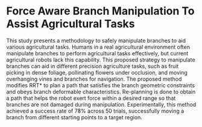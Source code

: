 # Force Aware Branch Manipulation To Assist Agricultural Tasks
This study presents a methodology to safely manipulate branches to aid various agricultural tasks. Humans in a real agricultural environment often manipulate branches to perform agricultural tasks effectively, but current agricultural robots lack this capability. This proposed strategy to manipulate branches can aid in different precision agriculture tasks, such as fruit picking in dense foliage, pollinating flowers under occlusion, and moving overhanging vines and branches for navigation. The proposed method modifies RRT* to plan a path that satisfies the branch geometric constraints and obeys branch deformable characteristics. Re-planning is done to obtain a path that helps the robot exert force within a desired range so that branches are not damaged during manipulation. Experimentally, this method achieved a success rate of 78% across 50 trials, successfully moving a branch from different starting points to a target region.
